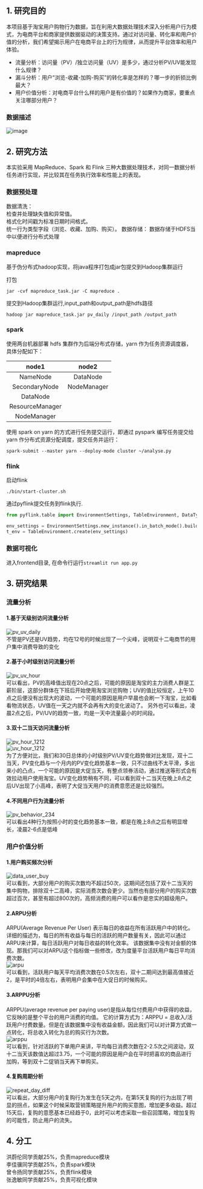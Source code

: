 ## 1. 研究目的
本项目基于淘宝用户购物行为数据，旨在利用大数据处理技术深入分析用户行为模式，为电商平台和商家提供数据驱动的决策支持。通过对访问量、转化率和用户价值的分析，我们希望揭示用户在电商平台上的行为规律，从而提升平台效率和用户体验。  
* 流量分析：访问量（PV）/独立访问量（UV）是多少，通过分析PV/UV能发现什么规律？
* 漏斗分析：用户“浏览-收藏-加购-购买”的转化率是怎样的？哪一步的折损比例最大？
* 用户价值分析：对电商平台什么样的用户是有价值的？如果作为商家，要重点关注哪部分用户？
### 数据描述
![image](https://github.com/user-attachments/assets/b481a4a3-8dc0-4e02-9a58-c7140c97a9dd)


## 2. 研究方法
本实验采用 MapReduce、Spark 和 Flink 三种大数据处理技术，对同一数据分析任务进行实现，并比较其在任务执行效率和性能上的表现。
### 数据预处理
数据清洗：  
检查并处理缺失值和异常值。  
格式化时间戳为标准日期时间格式。  
统一行为类型字段（浏览、收藏、加购、购买）。
数据存储：
数据存储于HDFS当中以便进行分布式处理
### mapreduce
基于伪分布式hadoop实现，将java程序打包成jar包提交到Hadoop集群运行  

打包  
```
jar -cvf mapreduce_task.jar -C mapreduce .
```
提交到Hadoop集群运行,input_path和output_path是hdfs路径
```
hadoop jar mapreduce_task.jar pv_daily /input_path /output_path
```
### spark
使用两台机器部署 hdfs 集群作为后端分布式存储，yarn 作为任务资源调度器，具体分配如下：

|      node1      |    node2    |
| :-------------: | :---------: |
|    NameNode     |  DataNode   |
|  SecondaryNode  | NodeManager |
|    DataNode     |             |
| ResourceManager |             |
|   NodeManager   |             |

使用 spark on yarn 的方式进行任务提交运行，即通过 pyspark 编写任务提交给 yarn 作分布式资源分配调度，提交任务并运行：
```shell
spark-submit --master yarn --deploy-mode cluster ~/analyse.py
```

### flink

启动flink

```shell
./bin/start-cluster.sh
```

通过pyflink提交任务到flink执行.

```python
from pyflink.table import EnvironmentSettings, TableEnvironment, DataTypes

env_settings = EnvironmentSettings.new_instance().in_batch_mode().build()
t_env = TableEnvironment.create(env_settings)
```

### 数据可视化

进入frontend目录, 在命令行运行`streamlit run app.py`

## 3. 研究结果
### 流量分析
#### 1.基于天级别访问流量分析
![pv_uv_daily](images/pv_uv_daily.png)  
不管是PV还是UV趋势，均在12号的时候出现了一个尖峰，说明双十二电商节的用户集中消费导致的变化  

#### 2.基于小时级别访问流量分析
![pv_uv_hour](images/pv_uv_hour.png)  
可以看出，PV的高峰值出现在20点之后，可能的原因是淘宝的主力消费人群是工薪阶层，这部分群体在下班后开始使用淘宝浏览购物；UV的值比较恒定，上午10点之后便没有出现大的波动，一个可能的原因是用户早晨也会刷一下淘宝，比如看看物流状态，UV值在一天之内就不会再有大的变化波动了。 另外也可以看出，凌晨2点之后，PV/UV的趋势一致，均是一天中流量最小的时间段。  
#### 3.双十二当天访问流量分析
![pv_hour_1212](images/pv_hour_1212.png)  
![uv_hour_1212](images/uv_hour_1212.png)  
为了方便对比，我们和30日总体的小时级别PV/UV变化趋势做对比发现，双十二当天，PV变化趋与一个月内的PV变化趋势基本一致，只不过曲线不太平滑，多出来小的凸点，一个可能的原因是大促当天，有整点领券活动，通过推送等形式会有效拉动用户使用淘宝。UV变化趋势稍有不同，可以看到双十二当天在晚上8点之后UV出现了小高峰，表明了大促当天用户的消费意愿还是比较强烈。
#### 4.不同用户行为流量分析
![pv_behavior_234](images/pv_behavior_234.png)  
可以看出4种行为按照小时的变化趋势基本一致，都是在晚上8点之后有明显增长，凌晨2-6点是低峰  
### 用户价值分析
#### 1.用户购买频次分析
![data_user_buy](images/data_user_buy.png)  
可以看到，大部分用户的购买次数均不超过50次，这期间还包括了双十二当天的集中购物，排除双十二高峰，实际消费次数会更少。当然也有部分用户的购买次数超过百次，甚至有超过800次的，高频消费的用户可以看作是忠实的超级用户。
#### 2.ARPU分析
ARPU(Average Revenue Per User) 表示每日的收益在所有活跃用户中的转化。详细的描述为，每日的所有收益与每日的活跃的用户数量有关，因此可以通过ARPU来计算，每日活跃用户对每日收益的转化效率。
该数据集中没有对金额的体现。那我们可以对ARPU这个指标做一些修改，改为度量平台活跃用户每日平均消费次数。  
![arpu](images/arpu.png)  
可以看到，活跃用户每天平均消费次数在0.5次左右，双十二期间达到最高值接近2，是平时的4倍左右，表明用户会集中在大促日的时候购买。
#### 3.ARPPU分析
ARPPU(average revenue per paying user)是指从每位付费用户中获得的收益，它反映的是整个平台的用户消费的均值。
它的计算方式为：ARPPU = 总收入/活跃用户付费数量。但是在该数据集中没有收益金额，因此我们可以对计算方式做一点转化，将总收入转化为总的购买行为次数。  
![arppu](images/arppu.png)  
可以看到，针对活跃的下单用户来讲，平均每日消费次数在2-2.5次之间波动，双十二当天该数值达超过3.75，一个可能的原因是用户会在平时把喜欢的商品进行加购，等到双十二促销当天再下单购买。
#### 4.复购周期分析
![repeat_day_diff](images/repeat_day_diff.png)  
可以看出，大部分用户的复购行为发生在5天之内，在第5天复购的行为出现了明显的拐点，如果这个时候采取营销策略提升用户的购买意图，增加更多收益。超过15天后，复购的意愿基本已经趋于0，此时可以考虑采取一些召回策略，增加复购的可能性，防止用户的流失。


## 4. 分工
洪蔚伦同学贡献25%，负责mapreduce模块  
李佳骥同学贡献25%，负责spark模块  
曾令扬同学贡献25%，负责flink模块  
张逸敏同学贡献25%，负责可视化模块
